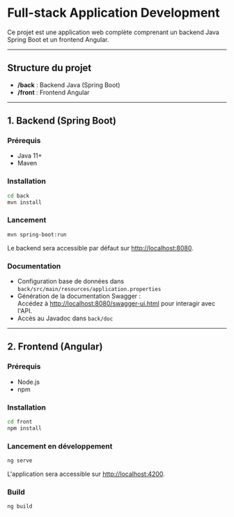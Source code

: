 # Full-stack Application Development

Ce projet est une application web complète comprenant un backend Java Spring Boot et un frontend Angular.  

---

## Structure du projet

- **/back** : Backend Java (Spring Boot)
- **/front** : Frontend Angular

---

## 1. Backend (Spring Boot)

### Prérequis

- Java 11+
- Maven

### Installation

```bash
cd back
mvn install
```

### Lancement

```bash
mvn spring-boot:run
```

Le backend sera accessible par défaut sur [http://localhost:8080](http://localhost:8080).

### Documentation
- Configuration base de données dans `back/src/main/resources/application.properties`
- Génération de la documentation Swagger :  
  Accédez à [http://localhost:8080/swagger-ui.html](http://localhost:8080/swagger-ui.html) pour interagir avec l'API.
- Accès au Javadoc dans `back/doc`

---

## 2. Frontend (Angular)

### Prérequis

- Node.js
- npm

### Installation

```bash
cd front
npm install
```

### Lancement en développement

```bash
ng serve
```

L'application sera accessible sur [http://localhost:4200](http://localhost:4200).

### Build

```bash
ng build
```

